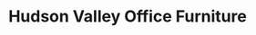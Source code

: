 ---
title: "Hudson Valley Office Furniture"
url: /wappingers-falls/hudson-valley-office-furniture/
shop: Möbel
---